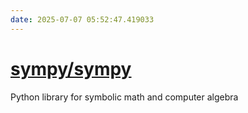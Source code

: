 ```yaml
---
date: 2025-07-07 05:52:47.419033
---
```


# [sympy/sympy](https://github.com/sympy/sympy)

Python library for symbolic math and computer algebra
